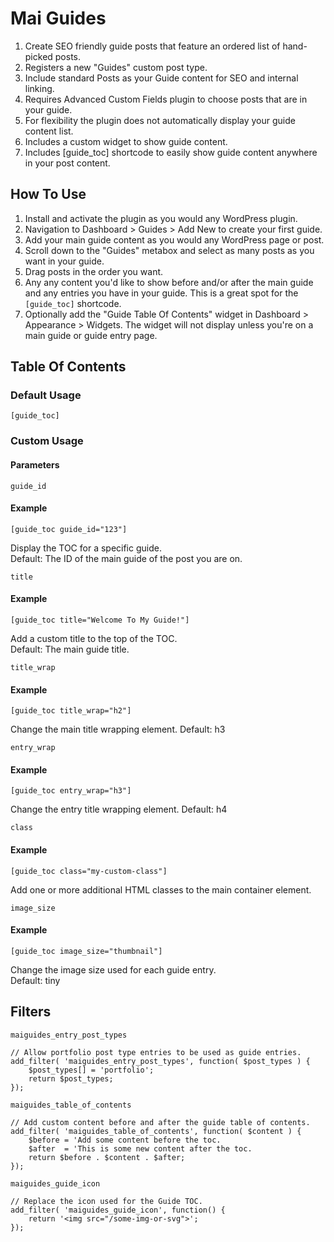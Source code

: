 # Mai Guides
1. Create SEO friendly guide posts that feature an ordered list of hand-picked posts.
1. Registers a new "Guides" custom post type.
1. Include standard Posts as your Guide content for SEO and internal linking.
1. Requires Advanced Custom Fields plugin to choose posts that are in your guide.
1. For flexibility the plugin does not automatically display your guide content list.
1. Includes a custom widget to show guide content.
1. Includes [guide_toc] shortcode to easily show guide content anywhere in your post content.

## How To Use
1. Install and activate the plugin as you would any WordPress plugin.
1. Navigation to Dashboard > Guides > Add New to create your first guide.
1. Add your main guide content as you would any WordPress page or post.
1. Scroll down to the "Guides" metabox and select as many posts as you want in your guide.
1. Drag posts in the order you want.
1. Any any content you'd like to show before and/or after the main guide and any entries you have in your guide. This is a great spot for the `[guide_toc]` shortcode.
1. Optionally add the "Guide Table Of Contents" widget in Dashboard > Appearance > Widgets. The widget will not display unless you're on a main guide or guide entry page.

## Table Of Contents
### Default Usage
```
[guide_toc]
```
### Custom Usage
#### Parameters
```
guide_id
```
#### Example
```
[guide_toc guide_id="123"]
```
Display the TOC for a specific guide.<br />
Default: The ID of the main guide of the post you are on.

```
title
```
#### Example
```
[guide_toc title="Welcome To My Guide!"]
```
Add a custom title to the top of the TOC.<br />
Default: The main guide title.

```
title_wrap
```
#### Example
```
[guide_toc title_wrap="h2"]
```
Change the main title wrapping element.
Default: h3

```
entry_wrap
```
#### Example
```
[guide_toc entry_wrap="h3"]
```
Change the entry title wrapping element.
Default: h4

```
class
```
#### Example
```
[guide_toc class="my-custom-class"]
```
Add one or more additional HTML classes to the main container element.

```
image_size
```
#### Example
```
[guide_toc image_size="thumbnail"]
```
Change the image size used for each guide entry.<br />
Default: tiny

## Filters
`maiguides_entry_post_types`
```
// Allow portfolio post type entries to be used as guide entries.
add_filter( 'maiguides_entry_post_types', function( $post_types ) {
	$post_types[] = 'portfolio';
	return $post_types;
});
```

`maiguides_table_of_contents`
```
// Add custom content before and after the guide table of contents.
add_filter( 'maiguides_table_of_contents', function( $content ) {
	$before = 'Add some content before the toc.
	$after  = 'This is some new content after the toc.
	return $before . $content . $after;
});
```

`maiguides_guide_icon`
```
// Replace the icon used for the Guide TOC.
add_filter( 'maiguides_guide_icon', function() {
	return '<img src="/some-img-or-svg">';
});
```
